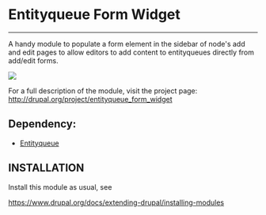 # Entityqueue Form Widget
---

A handy module to populate a form element in the sidebar of node's add and edit
 pages to allow editors to add content to entityqueues directly
 from add/edit forms.


[![](https://www.drupal.org/files/styles/grid-3-2x/public/project-images/entityqueue_form_widget.png)](http://drupal.org/project/entityqueue_form_widget)

For a full description of the module, visit the project page:
  http://drupal.org/project/entityqueue_form_widget


## Dependency:

* [Entityqueue](https://www.drupal.org/project/entityqueue)


## INSTALLATION

Install this module as usual, see

https://www.drupal.org/docs/extending-drupal/installing-modules
